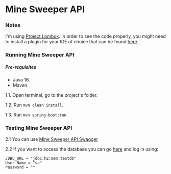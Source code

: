 # Mine Sweeper API

### Notes

I'm using [Project Lombok](https://projectlombok.org/). In order to see the code properly, you might need to install a plugin for your IDE of choice that can be found [here](https://projectlombok.org/setup/overview). 

 ### Running Mine Sweeper API

##### Pre-requisites
* Java 16.
* Maven.

1.1. Open terminal, go to the project's folder.

1.2. Run `mvn clean install`.

1.3. Run `mvn spring-boot:run`.

### Testing Mine Sweeper API

2.1 You can use [Mine Sweeper API Swagger](http://localhost:8080/swagger-ui.html)

2.2 If you want to access the database you can go [here](http://localhost:8080/h2-console/) and log in using:
    
    JDBC_URL = "jdbc:h2:mem:testdb"
    User Name = "sa"
    Password = ""
